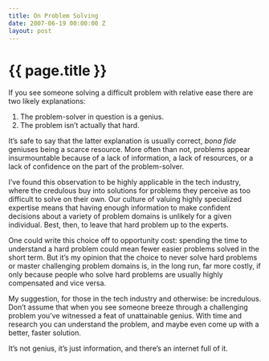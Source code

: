 ```yaml
---
title: On Problem Solving
date: 2007-06-19 00:00:00 Z
layout: post
---
```


{{ page.title }}
================

If you see someone solving a difficult problem with relative ease there are two likely explanations:

1.  The problem-solver in question is a genius.
2.  The problem isn’t actually that hard.

It’s safe to say that the latter explanation is usually correct, *bona fide* geniuses being a scarce resource. More often than not, problems appear insurmountable because of a lack of information, a lack of resources, or a lack of confidence on the part of the problem-solver.

I’ve found this observation to be highly applicable in the tech industry, where the credulous buy into solutions for problems they perceive as too difficult to solve on their own. Our culture of valuing highly specialized expertise means that having enough information to make confident decisions about a variety of problem domains is unlikely for a given individual. Best, then, to leave that hard problem up to the experts.

One could write this choice off to opportunity cost: spending the time to understand a hard problem could mean fewer easier problems solved in the short term. But it’s my opinion that the choice to never solve hard problems or master challenging problem domains is, in the long run, far more costly, if only because people who solve hard problems are usually highly compensated and vice versa.

My suggestion, for those in the tech industry and otherwise: be incredulous. Don’t assume that when you see someone breeze through a challenging problem you’ve witnessed a feat of unattainable genius. With time and research you can understand the problem, and maybe even come up with a better, faster solution.

It’s not genius, it’s just information, and there’s an internet full of it.
